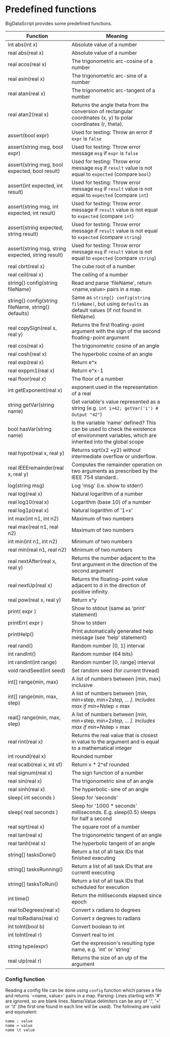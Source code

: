 # Predefined functions 
 BigDataScript provides some predefined functions.
                
Function                                                | Meaning    
--------------------------------------------------------|------------------------------------------------------------------------------------------------------------------
int abs(int x)                                          | Absolute value of a number    
real abs(real x)                                        | Absolute value of a number    
real acos(real x)                                       | The trigonometric arc-cosine of a number    
real asin(real x)                                       | The trigonometric arc-sine of a number    
real atan(real x)                                       | The trigonometric arc-tangent of a number    
real atan2(real x)                                      | Returns the angle theta from the conversion of rectangular coordinates (x, y) to polar coordinates (r, theta).   
assert(bool expr)                                       | Used for testing: Throw an error if `expr` is `false`    
assert(string msg, bool expr)                           | Used for testing: Throw error message `msg` if `expr` is `false`    
assert(string msg, bool expected, bool result)          | Used for testing: Throw error message `msg` if `result` value is not equal to `expected` (compare `bool`)    
assert(int expected, int result)                        | Used for testing: Throw error message `msg` if `result` value is not equal to `expected` (compare `int`)   
assert(string msg, int expected, int result)            | Used for testing: Throw error message if `result` value is not equal to `expected` (compare `int`)   
assert(string expected, string result)                  | Used for testing: Throw error message if `result` value is not equal to `expected` (compare `string`)   
assert(string msg, string expected, string result)      | Used for testing: Throw error message `msg` if `result` value is not equal to `expected` (compare `string`)   
real cbrt(real x)                                       | The cube root of a number    
real ceil(real x)                                       | The ceiling of a number    
string{} config(string fileName)                        | Read and parse 'fileName', return &lt;name,value&gt; pairs in a map.
string{} config(string fileName, string{} defaults)     | Same as `string{} config(string fileName)`, but using `defaults` as default values (if not found in fileName)    
real copySign(real x, real y)                           | Returns the first floating-point argument with the sign of the second floating-point argument   
real cos(real x)                                        | The trigonometric cosine of an angle    
real cosh(real x)                                       | The hyperbolic cosine of an angle    
real exp(real x)                                        | Return e^x    
real exppm1(real x)                                     | Return e^x-1    
real floor(real x)                                      | The floor of a number    
int getExponent(real x)                                 | exponent used in the representation of a real   
string getVar(string name)                              | Get variable's value represented as a string (e.g. `int i=42; getVar('i') # Output "42"`)
bool hasVar(string name)                                | Is the variable 'name' defined? This can be used to check the existence of environment variables, which are inherited into the global scope
real hypot(real x, real y)                              | Returns sqrt(x2 +y2) without intermediate overflow or underflow.    
real IEEEremainder(real x, real y)                      | Computes the remainder operation on two arguments as prescribed by the IEEE 754 standard..    
log(string msg)                                         | Log 'msg' (i.e. show to stderr)    
real log(real x)                                        | Natural logarithm of a number    
real log10(real x)                                      | Logarithm (base 10) of a number    
real log1p(real x)                                      | Natural logarithm of '1+x'    
int max(int n1, int n2)                                 | Maximum of two numbers    
real max(real n1, real n2)                              | Maximum of two numbers    
int min(int n1, int n2)                                 | Minimum of two numbers    
real min(real n1, real n2)                              | Minimum of two numbers    
real nextAfter(real x, real y)                          | Returns the number adjacent to the first argument in the direction of the second argument   
real nextUp(real x)                                     | Returns the floating-point value adjacent to d in the direction of positive infinity.   
real pow(real x, real y)                                | Return x^y    
print( expr )                                           | Show to stdout (same as 'print' statement)    
printErr( expr )                                        | Show to stderr    
printHelp()                                             | Print automatically generated help message (see 'help' statement)    
real rand()                                             | Random number [0, 1] interval    
int randInt()                                           | Random number (64 bits)    
int randInt(int range)                                  | Random number [0, range] interval    
void randSeed(int seed)                                 | Set random seed (for current thread)    
int[] range(min, max)                                   | A list of numbers between [min, max] inclusive    
int[] range(min, max, step)                             | A list of numbers between [min, min+step, min+2*step, ... ]. Includes max if min+N*step = max    
real[] range(min, max, step)                            | A list of numbers between [min, min+step, min+2*step, ... ]. Includes max if min+N*step = max    
real rint(real x)                                       | Returns the real value that is closest in value to the argument and is equal to a mathematical integer    
int round(real x)                                       | Rounded number    
real scalb(real x, int sf)                              | Return x * 2^sf rounded     
real signum(real x)                                     | The sign function of a number    
real sin(real x)                                        | The trigonometric sine of an angle    
real sinh(real x)                                       | The hyperbolic-sine of an angle    
sleep( int seconds )                                    | Sleep for 'seconds'    
sleep( real seconds )                                   | Sleep for '1000 * seconds' milliseconds. E.g. sleep(0.5) sleeps for half a second    
real sqrt(real x)                                       | The square root of a number   
real tan(real x)                                        | The trigonometric tangent of an angle    
real tanh(real x)                                       | The hyperbolic tangent of an angle    
string[] tasksDone()                                    | Return a list of all task IDs that finished executing
string[] tasksRunning()                                 | Return a list of all task IDs that are currentl executing
string[] tasksToRun()                                   | Return a list of all task IDs that scheduled for execution
int time()                                              | Return the milliseconds elapsed since epoch   
real toDegrees(real x)                                  | Convert x radians to degrees   
real toRadians(real x)                                  | Convert x degrees to radians   
int toInt(bool b)                                       | Convert boolean to int    
int toInt(real r)                                       | Convert real to int    
string type(expr)                                       | Get the expression's resulting type name, e.g. 'int' or 'string'
real ulp(real r)                                        | Returns the size of an ulp of the argument   

### Config function

Reading a config file can be done using `config` function which parses a file and returns `<name, value>' pairs in a map.
Parsing: Lines starting with '#' are ignored, so are blank lines.
Name/Value delimiters can be any of ':', '=' or '\t' (the first one found in each line will be used).
The following are valid and equivalent:

```
name : value
name = value
name \t value
```
